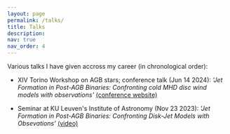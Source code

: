 ```yaml
---
layout: page
permalink: /talks/
title: Talks
description: 
nav: true
nav_order: 4
---
```


<style>
/* HTML/CSS pseudo-element after main body to add background image*/
body::after {
  content: "";
  background: url('../assets/img/cover_phd.jpg');
  background-size:cover;
  background-repeat:no-repeat;
  opacity: 0.3;
  background-position: 50% 0;
  top: 0;
  left: 0;
  bottom: 0;
  right: 0;
  position: absolute;
  z-index: -1;
}
</style>

Various talks I have given accross my career (in chronological order):

- XIV Torino Workshop on AGB stars; conference talk (Jun 14 2024): *'Jet Formation in Post-AGB Binaries: Confronting cold MHD disc wind models with observations'* [(conference website)](https://indico.ict.inaf.it/event/2523/page/1349-presentations-and-posters-instructions)

- Seminar at KU Leuven's Institute of Astronomy (Nov 23 2023): *'Jet Formation in Post-AGB Binaries: Confronting Disk-Jet Models with Obsevations'* [(video)](https://www.youtube.com/watch?v=iDzyLmfpW0Y)
